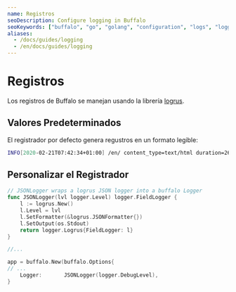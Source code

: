 ```yaml
---
name: Registros
seoDescription: Configure logging in Buffalo
seoKeywords: ["buffalo", "go", "golang", "configuration", "logs", "logging", "custom"]
aliases:
  - /docs/guides/logging
  - /en/docs/guides/logging
---
```


# Registros

Los registros de Buffalo se manejan usando la librería [logrus](https://github.com/sirupsen/logrus).

## Valores Predeterminados

El registrador por defecto genera regustros en un formato legible:

```bash
INFO[2020-02-21T07:42:34+01:00] /en/ content_type=text/html duration=26.189949ms human_size="21 kB" method=GET params="{\"lang\":[\"en\"]}" path=/en/ render=22.730816ms request_id=9b8d9260225fe99609a2-7cc679f4ae458b9925e3 size=21182 status=200
```

## Personalizar el Registrador

```go
// JSONLogger wraps a logrus JSON logger into a buffalo Logger
func JSONLogger(lvl logger.Level) logger.FieldLogger {
    l := logrus.New()
    l.Level = lvl
    l.SetFormatter(&logrus.JSONFormatter{})
    l.SetOutput(os.Stdout)
    return logger.Logrus{FieldLogger: l}
}

//...

app = buffalo.New(buffalo.Options{
// ...
    Logger:       JSONLogger(logger.DebugLevel),
}
```
